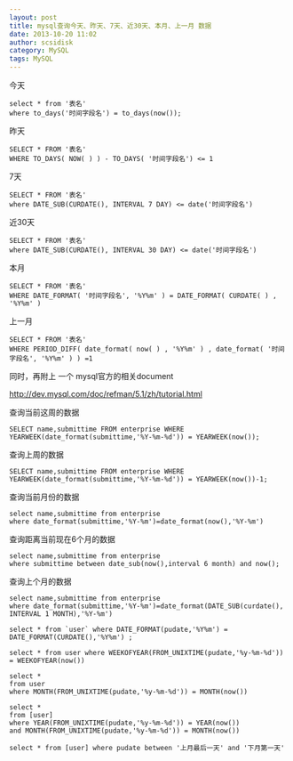 ```yaml
---
layout: post
title: mysql查询今天、昨天、7天、近30天、本月、上一月 数据
date: 2013-10-20 11:02
author: scsidisk
category: MySQL
tags: MySQL
---
```


今天

```mysql
select * from '表名' 
where to_days('时间字段名') = to_days(now());
```

昨天

```mysql
SELECT * FROM '表名' 
WHERE TO_DAYS( NOW( ) ) - TO_DAYS( '时间字段名') <= 1
```

7天

```mysql
SELECT * FROM '表名' 
where DATE_SUB(CURDATE(), INTERVAL 7 DAY) <= date('时间字段名')
```

近30天

```mysql
SELECT * FROM '表名' 
where DATE_SUB(CURDATE(), INTERVAL 30 DAY) <= date('时间字段名')
```

本月

```mysql
SELECT * FROM '表名' 
WHERE DATE_FORMAT( '时间字段名', '%Y%m' ) = DATE_FORMAT( CURDATE( ) , '%Y%m' )
```

上一月

```mysql
SELECT * FROM '表名' 
WHERE PERIOD_DIFF( date_format( now( ) , '%Y%m' ) , date_format( '时间字段名', '%Y%m' ) ) =1
```

同时，再附上 一个 mysql官方的相关document

http://dev.mysql.com/doc/refman/5.1/zh/tutorial.html

查询当前这周的数据

```mysql
SELECT name,submittime FROM enterprise WHERE YEARWEEK(date_format(submittime,'%Y-%m-%d')) = YEARWEEK(now());
```

查询上周的数据

```mysql
SELECT name,submittime FROM enterprise WHERE YEARWEEK(date_format(submittime,'%Y-%m-%d')) = YEARWEEK(now())-1;
```

查询当前月份的数据

```mysql
select name,submittime from enterprise   
where date_format(submittime,'%Y-%m')=date_format(now(),'%Y-%m')
```

查询距离当前现在6个月的数据

```mysql
select name,submittime from enterprise 
where submittime between date_sub(now(),interval 6 month) and now();
```

查询上个月的数据﻿

```mysql
select name,submittime from enterprise   
where date_format(submittime,'%Y-%m')=date_format(DATE_SUB(curdate(), INTERVAL 1 MONTH),'%Y-%m')

select * from `user` where DATE_FORMAT(pudate,'%Y%m') = DATE_FORMAT(CURDATE(),'%Y%m') ;

select * from user where WEEKOFYEAR(FROM_UNIXTIME(pudate,'%y-%m-%d')) = WEEKOFYEAR(now())

select *
from user
where MONTH(FROM_UNIXTIME(pudate,'%y-%m-%d')) = MONTH(now())

select *
from [user]
where YEAR(FROM_UNIXTIME(pudate,'%y-%m-%d')) = YEAR(now())
and MONTH(FROM_UNIXTIME(pudate,'%y-%m-%d')) = MONTH(now())

select * from [user] where pudate between '上月最后一天' and '下月第一天'
```
